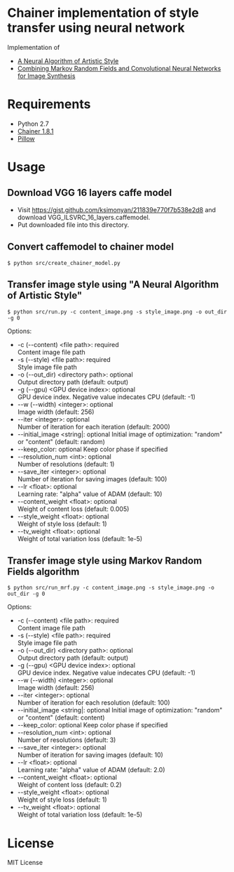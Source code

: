# Chainer implementation of style transfer using neural network

Implementation of
* [A Neural Algorithm of Artistic Style](http://arxiv.org/abs/1508.06576)
* [Combining Markov Random Fields and Convolutional Neural Networks for Image Synthesis](http://arxiv.org/abs/1601.04589)

# Requirements

* Python 2.7
* [Chainer 1.8.1](http://chainer.org/)
* [Pillow](https://pypi.python.org/pypi/Pillow/)

# Usage

## Download VGG 16 layers caffe model

* Visit https://gist.github.com/ksimonyan/211839e770f7b538e2d8 and download VGG_ILSVRC_16_layers.caffemodel.
* Put downloaded file into this directory.

## Convert caffemodel to chainer model

```
$ python src/create_chainer_model.py
```

## Transfer image style using "A Neural Algorithm of Artistic Style"

```
$ python src/run.py -c content_image.png -s style_image.png -o out_dir -g 0
```

Options:

* -c (--content) \<file path\>: required  
Content image file path
* -s (--style) \<file path\>: required  
Style image file path
* -o (--out_dir) \<directory path\>: optional  
Output directory path (default: output)
* -g (--gpu) \<GPU device index\>: optional  
GPU device index. Negative value indecates CPU (default: -1)
* --w (--width) \<integer\>: optional  
Image width (default: 256)
* --iter \<integer\>: optional  
Number of iteration for each iteration (default: 2000)
* --initial_image \<string\|: optional
Initial image of optimization: "random" or "content" (default: random)
* --keep_color: optional
Keep color phase if specified
* --resolution_num \<int\>: optional  
Number of resolutions (default: 1)
* --save_iter \<integer\>: optional  
Number of iteration for saving images (default: 100)
* --lr \<float\>: optional  
Learning rate: "alpha" value of ADAM (default: 10)
* --content_weight \<float\>: optional  
Weight of content loss (default: 0.005)
* --style_weight \<float\>: optional  
Weight of style loss (default: 1)
* --tv_weight \<float\>: optional  
Weight of total variation loss (default: 1e-5)

## Transfer image style using Markov Random Fields algorithm

```
$ python src/run_mrf.py -c content_image.png -s style_image.png -o out_dir -g 0
```

Options:

* -c (--content) \<file path\>: required  
Content image file path
* -s (--style) \<file path\>: required  
Style image file path
* -o (--out_dir) \<directory path\>: optional  
Output directory path (default: output)
* -g (--gpu) \<GPU device index\>: optional  
GPU device index. Negative value indecates CPU (default: -1)
* --w (--width) \<integer\>: optional  
Image width (default: 256)
* --iter \<integer\>: optional  
Number of iteration for each resolution (default: 100)
* --initial_image \<string\|: optional
Initial image of optimization: "random" or "content" (default: content)
* --keep_color: optional
Keep color phase if specified
* --resolution_num \<int\>: optional  
Number of resolutions (default: 3)
* --save_iter \<integer\>: optional  
Number of iteration for saving images (default: 10)
* --lr \<float\>: optional  
Learning rate: "alpha" value of ADAM (default: 2.0)
* --content_weight \<float\>: optional  
Weight of content loss (default: 0.2)
* --style_weight \<float\>: optional  
Weight of style loss (default: 1)
* --tv_weight \<float\>: optional  
Weight of total variation loss (default: 1e-5)

# License

MIT License
